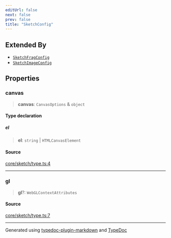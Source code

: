 ```yaml
---
editUrl: false
next: false
prev: false
title: "SketchConfig"
---
```


## Extended By

- [`SketchFragConfig`](/api/interfaces/sketchfragconfig/)
- [`SketchImageConfig`](/api/interfaces/sketchimageconfig/)

## Properties

### canvas

> **canvas**: `CanvasOptions` & `object`

#### Type declaration

##### el

> **el**: `string` \| `HTMLCanvasElement`

#### Source

[core/sketch/type.ts:4](https://github.com/tetracalibers/sketchgl/blob/efe48d3/lib/core/sketch/type.ts#L4)

***

### gl

> **gl**?: `WebGLContextAttributes`

#### Source

[core/sketch/type.ts:7](https://github.com/tetracalibers/sketchgl/blob/efe48d3/lib/core/sketch/type.ts#L7)

***
Generated using [typedoc-plugin-markdown](https://www.npmjs.com/package/typedoc-plugin-markdown) and [TypeDoc](https://typedoc.org/)

